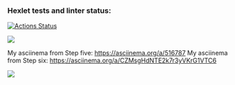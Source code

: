 ### Hexlet tests and linter status:
[![Actions Status](https://github.com/auvatov/php-project-lvl1/workflows/hexlet-check/badge.svg)](https://github.com/auvatov/php-project-lvl1/actions)

<a href="https://codeclimate.com/github/auvatov/php-project-lvl1/maintainability"><img src="https://api.codeclimate.com/v1/badges/5bdcf79c0033c1eed6e0/maintainability" /></a>

My asciinema from Step five: https://asciinema.org/a/516787
My asciinema from Step six: https://asciinema.org/a/CZMsgHdNTE2k7r3yVKrG1VTC6

<a href="https://asciinema.org/a/n7z4dpPWteKueUhSzafgGYM1g" target="_blank"><img src="https://asciinema.org/a/n7z4dpPWteKueUhSzafgGYM1g.svg" /></a>